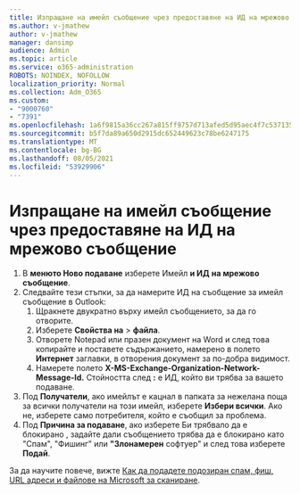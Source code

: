 ```yaml
---
title: Изпращане на имейл съобщение чрез предоставяне на ИД на мрежово съобщение
ms.author: v-jmathew
author: v-jmathew
manager: dansimp
audience: Admin
ms.topic: article
ms.service: o365-administration
ROBOTS: NOINDEX, NOFOLLOW
localization_priority: Normal
ms.collection: Adm_O365
ms.custom:
- "9000760"
- "7391"
ms.openlocfilehash: 1a6f9815a36cc267a815ff9757d713afed5d95aec4f7c537135c88cadf26cc51
ms.sourcegitcommit: b5f7da89a650d2915dc652449623c78be6247175
ms.translationtype: MT
ms.contentlocale: bg-BG
ms.lasthandoff: 08/05/2021
ms.locfileid: "53929906"
---
```

# <a name="submit-an-email-message-by-providing-the-network-message-id"></a>Изпращане на имейл съобщение чрез предоставяне на ИД на мрежово съобщение

1. В **менюто Ново подаване** изберете Имейл **и ИД** **на мрежово съобщение**.
2. Следвайте тези стъпки, за да намерите ИД на съобщение за имейл съобщение в Outlook:
    1. Щракнете двукратно върху имейл съобщението, за да го отворите.
    1. Изберете **Свойства на**  >  **файла**.
    1. Отворете Notepad или празен документ на Word и след това копирайте и поставете съдържанието, намерено в полето **Интернет** заглавки, в отворения документ за по-добра видимост.
    1. Намерете полето **X-MS-Exchange-Organization-Network-Message-Id.** Стойността след **:** е ИД, който ви трябва за вашето подаване.
3. Под **Получатели**, ако имейлът е кацнал в папката за нежелана поща за всички получатели на този имейл, изберете **Избери всички**. Ако не, изберете само потребителя, който е съобщил за проблема.
4. Под **Причина за подаване**, ако изберете Би трябвало да е блокирано , задайте дали съобщението трябва да е блокирано като "Спам", "Фишинг" или **"Злонамерен** софтуер" и след това изберете **Подай**.   

За да научите повече, вижте [Как да подадете подозиран спам, фиш, URL адреси и файлове на Microsoft за сканиране](https://go.microsoft.com/fwlink/?linkid=2101479).
